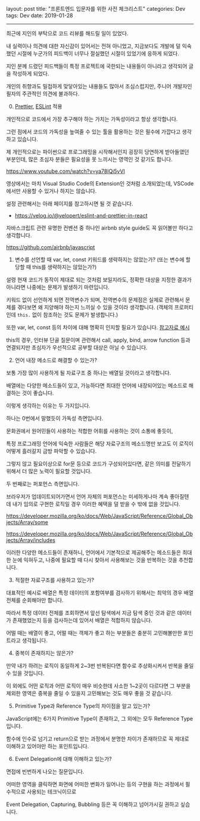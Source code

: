 layout: post
title: "프론트엔드 입문자를 위한 사전 체크리스트"
categories: Dev
tags: Dev
date: 2019-01-28

---

최근에 지인의 부탁으로 코드 리뷰를 해드릴 일이 있었다.

내 실력이나 의견에 대한 자신감이 있어서는 전혀 아니었고, 지금보다도 개발에 덜 익숙했던 시절에 누군가의 피드백이 너무나 절실했던 시절이 있었기에 응하게 되었다.

지인 분께 드렸던 피드백들이 특정 프로젝트에 국한되는 내용들이 아니라고 생각되어 글을 작성하게 되었다.

개인의 취향과도 밀접하게 맞닿아있는 내용들도 많아서 조심스럽지만, 주니어 개발자인 필자의 주관적인 의견에 불과하다.



0. [Prettier](https://prettier.io/), [ESLint](https://eslint.org/) 적용

개인적으로 코드에서 가장 추구해야 하는 가치는 가독성이라고 항상 생각합니다.

그런 점에서 코드의 가독성을 높여줄 수 있는 툴을 활용하는 것은 필수에 가깝다고 생각하고 있습니다.

제 개인적으로는 파이썬으로 프로그래밍을 시작해서인지 굉장히 당연하게 받아들였던 부분인데, 많은 초심자 분들은 필요성을 못 느끼시는 영역인 것 같기도 합니다.


https://www.youtube.com/watch?v=ya78lQi5vVI

영상에서는 마치 Visual Studio Code의 Extension인 것처럼 소개되었는데, VSCode에서만 사용할 수 있거나 하지는 않습니다.


설정 관련해서는 아래 페이지를 참고하시면 될 것 같습니다.

- https://velog.io/@velopert/eslint-and-prettier-in-react

자바스크립트 관련 유명한 컨벤션 중 하나인 airbnb style guide도 꼭 읽어볼만 하다고 생각합니다.

https://github.com/airbnb/javascript



1. 변수를 선언할 때 var, let, const 키워드를 생략하지는 않았는가?
(또는 변수에 할당할 때 this를 생략하지는 않았는가?)

설령 현재 코드가 동작이 제대로 되는 것처럼 보일지라도, 정확한 대상을 지정한 결과가 아니라면 나중에는 문제가 발생하기 마련입니다.

키워드 없이 선언하게 되면 전역변수가 되며, 전역변수의 문제점은 실제로 관련해서 문제를 겪다보면 왜 지양해야 하는지 느끼실 수 있을 것이라 생각합니다.
(객체의 프로퍼티인데 `this.` 없이 참조하는 것도 문제가 발생합니다.)

또한 var, let, const 등의 차이에 대해 명확히 인지할 필요가 있습니다. [참고자료 예시](https://blueshw.github.io/2017/03/28/ES-var-VS-const-VS-let/)

this의 경우, 인터뷰 단골 질문이며 관련해서 call, apply, bind, arrow function 등과 연결되지만 초심자가 우선적으로 공부할 대상은 아닐 수 있습니다.



2. 언어 내장 메소드로 해결할 수 있는가?

보통 가장 많이 사용하게 될 자료구조 중 하나는 배열일 것이라고 생각합니다.

배열에는 다양한 메소드들이 있고, 가능하다면 최대한 언어에 내장되어있는 메소드로 해결하는 것이 좋습니다.

이렇게 생각하는 이유는 두 가지입니다.

하나는 0번에서 말했듯이 가독성 측면입니다.

문화권에서 원어민들이 사용하는 적합한 어휘를 사용하는 것이 소통에 좋듯이,

특정 프로그래밍 언어에 익숙한 사람들은 해당 자료구조의 메소드명만 보고도 이 로직이 어떻게 흘러갈지 금방 파악할 수 있습니다.

그렇지 않고 필요이상으로 for문 등으로 코드가 구성되어있다면, 같은 의미를 전달하기 위해서 더 많은 노력이 필요할 것입니다.


두 번째로는 퍼포먼스 측면입니다.

브라우저가 업데이트되어가면서 언어 자체의 퍼포먼스는 미세하게나마 계속 좋아질텐데 내가 임의로 구현한 로직일 경우 이러한 혜택을 덜 받을 수 밖에 없을 것입니다.


https://developer.mozilla.org/ko/docs/Web/JavaScript/Reference/Global_Objects/Array/some

https://developer.mozilla.org/ko/docs/Web/JavaScript/Reference/Global_Objects/Array/includes


이러한 다양한 메소드들이 존재하니, 언어에서 기본적으로 제공해주는 메소드들은 최대한 눈에 익혀두고, 나중에 필요할 때 다시 찾아서 사용해보는 것을 반복하는 것을 추천합니다.



3. 적절한 자료구조를 사용하고 있는가?

대표적인 예시로 배열은 특정 데이터의 포함여부를 검사하기 위해서는 최악의 경우 배열 전체를 순회해야만 합니다.

따라서 특정 데이터 전체를 조회하면서 앞선 탐색에서 지금 탐색 중인 것과 같은 데이터가 존재했었는지 등을 검사하는데 있어서 배열은 적합하지 않습니다.

어떨 때는 배열이 좋고, 어떨 때는 객체가 좋고 하는 부분들은 충분히 고민해볼만한 포인트라고 생각됩니다.



4. 중복이 존재하지는 않은가?

만약 내가 하려는 로직이 동일하게 2~3번 반복된다면 함수로 추상화시켜서 반복을 줄일 수 있을 것입니다.

이 외에도 어떤 로직과 어떤 로직이 매우 비슷한데 사소한 1~2곳이 다르다면 그 부분을 제외한 영역은 중복을 줄일 수 있을지 고민해보는 것도 매우 좋을 것 같습니다.



5. Primitive Type과 Reference Type의 차이점을 알고 있는가?

JavaScript에는 6가지 Primitive Type이 존재하고, 그 외에는 모두 Reference Type입니다.

함수에 인수로 넘기고 return으로 받는 과정에서 분명한 차이가 존재하므로 꼭 제대로 이해하고 있어야만 하는 포인트입니다.



6. Event Delegation에 대해 이해하고 있는가?

면접에 빈번하게 나오는 질문입니다.

어떠한 영역을 클릭하면 화면에 어떠한 변화가 일어나는 등의 구현을 하는 과정에서 필수적으로 사용되는 테크닉이므로

Event Delegation, Capturing, Bubbling 등은 꼭 이해하고 넘어가시길 권하고 싶습니다.
